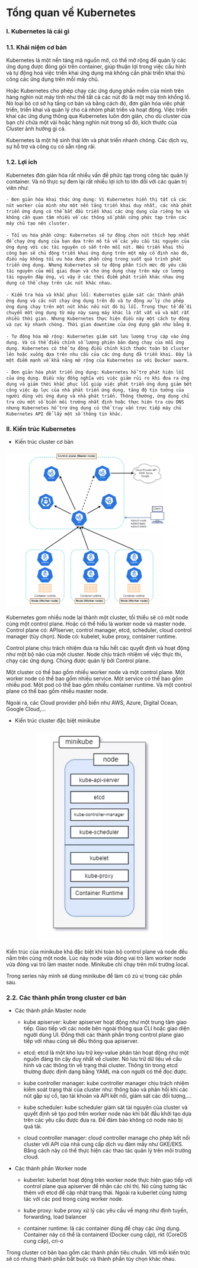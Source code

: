 # Tổng quan về Kubernetes

### I. Kubernetes là cái gì

### 1.1. Khái niệm cơ bản

Kubernetes là một nền tảng mã nguồn mở, có thể mở rộng để quản lý các ứng dụng được đóng gói trên container, giúp thuận lợi trong việc cấu hình và tự động hoá việc triển khai ứng dụng mà không cần phải triển khai thủ công các ứng dụng trên mỗi máy chủ.

Hoặc Kubernetes cho phép chạy các ứng dụng phần mềm của mình trên hàng nghìn nút máy tính như thể tất cả các nút đó là một máy tính khổng lồ. Nó loại bỏ cơ sở hạ tầng cơ bản và bằng cách đó, đơn giản hóa việc phát triển, triển khai và quản lý cho cả nhóm phát triển và hoạt động. Việc triển khai các ứng dụng thông qua Kubernetes luôn đơn giản, cho dù cluster của bạn chỉ chứa một vài hoặc hàng nghìn nút trong số đó, kích thước của Cluster ảnh hưởng gì cả.

Kubernetes là một hệ sinh thái lớn và phát triển nhanh chóng. Các dịch vụ, sự hỗ trợ và công cụ có sẵn rộng rãi.

### 1.2. Lợi ích

Kubernetes đơn giản hóa rất nhiều vấn đề phức tạp trong công tác quản lý container. Và nó thực sự đem lại rất nhiều lợi ích to lớn đối với các quản trị viên như:

    - Đơn giản hóa khai thác ứng dụng: Vì Kubernetes hiển thị tất cả các nút worker của mình như một nền tảng triển khai duy nhất, các nhà phát triển ứng dụng có thể bắt đầu triển khai các ứng dụng của riêng họ và không cần quan tâm nhiều về các thông số phần cứng phức tạp trên các máy chủ tạo nên cluster.

    - Tối ưu hóa phần cứng: Kubernetes sẽ tự động chọn nút thích hợp nhất để chạy ứng dụng của bạn dựa trên mô tả về các yêu cầu tài nguyên của ứng dụng với các tài nguyên có sẵn trên mỗi nút. Nếu triển khai thủ công bạn sẽ chủ động triển khai ứng dụng trên một máy cố định nào đó, điều này không tối ưu hóa được phần cứng trong suốt quá trình phát triển ứng dụng. Nhưng Kubernetes sẽ tự động phân tích mức độ yêu cầu tài nguyên của mỗi giai đoạn và cho ứng dụng chạy trên máy có lượng tài nguyên đáp ứng, vì vậy ở các thời điểm phát triển khác nhau ứng dụng có thể chạy trên các nút khác nhau.

    - Kiểm tra hóa và khắc phục lỗi: Kubernetes giám sát các thành phần ứng dụng và các nút chạy ứng dụng trên đó và tự động xử lý cho phép ứng dụng chạy trên một nút khác nếu nút đó bị lỗi. Trong thực tế để di chuyển một ứng dụng từ máy này sang máy khác là rất vất vả và mất rất nhiều thời gian. Nhưng Kubernetes thực hiện điều này một cách tự động và cực kỳ nhanh chóng. Thời gian downtime của ứng dụng gần như bằng 0.

    - Tự động hóa mở rộng: Kubernetes giám sát lưu lượng truy cập vào ứng dụng. Và có thể điều chỉnh số lượng phiên bản đang chạy của mỗi ứng dụng. Kubernetes có thể tự động điều chỉnh kích thước toàn bộ cluster lên hoặc xuống dựa trên nhu cầu của các ứng dụng đã triển khai. Đây là một điểm mạnh về khả năng mở rộng của Kubernetes so với Docker swarm.

    - Đơn giản hóa phát triển ứng dụng: Kubernetes hỗ trợ phát hiện lỗi của ứng dụng. Điều này đồng nghĩa với việc giảm rủi ro khi đưa ra ứng dụng và giảm thời khắc phục lỗi giúp việc phát triển ứng dụng giảm bớt công việc áp lực của nhà phát triển ứng dụng, tăng độ tin tưởng của người dùng với ứng dụng và nhà phát triển. Thông thường, ứng dụng chỉ tra cứu một số biến môi trường nhất định hoặc thực hiện tra cứu DNS nhưng Kubernetes hỗ trợ ứng dụng có thể truy vấn trực tiếp máy chủ Kubernetes API để lấy một số thông tin khác.

### II. Kiến trúc Kubernetes

- Kiến trúc cluster cơ bản

<h3 align="center"><img src="../Images/1.png"></h3>

Kubernetes gom nhiều node lại thành một cluster, tối thiểu sẽ có một node cùng một control plane. Hoặc có thể hiểu là worker node và master node.
Control plane có: APIserver, control manager, etcd, scheduler, cloud control manager (tùy chọn).
Node có: kubelet, kube proxy, container runtime.

Control plane chịu trách nhiệm đưa ra hầu hết các quyết định và hoạt động như một bộ não của một cluster. Node chịu trách nhiệm về việc thực thi, chạy các ứng dụng. Chúng được quản lý bởi Control plane.

Một cluster có thể bao gồm nhiều worker node và một control plane. Một worker node có thể bao gồm nhiều service. Một service có thể bao gồm nhiều pod. Một pod có thể bao gồm nhiều container runtime. Và một control plane có thể bao gồm nhiều master node.

Ngoài ra, các Cloud provider phổ biến như AWS, Azure, Digital Ocean, Google Cloud,...

- Kiến trúc cluster đặc biệt minikube

<h3 align="center"><img src="../Images/2.png"></h3>

Kiến trúc của minikube khá đặc biệt khi toàn bộ control plane và node đều nằm trên cùng một node. Lúc này node vừa đóng vai trò làm worker node vừa đóng vai trò làm master node. Minikube chỉ chạy trên môi trường local.

Trong series này mình sẽ dùng minikube để làm có zú vị trong các phần sau.

### 2.2. Các thành phần trong cluster cơ bản

- Các thành phần Master node

    - kube apiserver: kuber apiserver hoạt động như một trung tâm giao tiếp. Giao tiếp với các node bên ngoài thông qua CLI hoặc giao diện người dùng UI. Đồng thời các thành phần trong control plane giao tiếp với nhau cũng sẽ đều thông qua apiserver.

    - etcd: etcd là một kho lưu trữ key-value phân tán hoạt động như một nguồn đáng tin cậy duy nhất về cluster. Nó lưu trữ dữ liệu về cấu hình và các thông tin về trạng thái cluster. Thông tin trong etcd thường được định dạng bằng YAML mà con người có thể đọc được.
    
    - kube controller manager: kube controller manager chịu trách nhiệm kiểm soát trạng thái của cluster như: thông báo và phản hồi khi các nút gặp sự cố, tạo tài khoản và API kết nối, giám sát các đối tượng,...
    
    - kube scheduler: kube scheduler giám sát tài nguyên của cluster và quyết định sẽ tạo pod trên worker node nào khi bắt đầu khởi tạo dựa trên các yêu cầu được đưa ra. Để đảm bảo không có node nào bị quá tải.
    
    - cloud controller manager: cloud controller manage cho phép kết nối cluster với API của nhà cung cấp dịch vụ đám mây như GKE/EKS. Bằng cách này có thể thực hiện các thao tác quản lý trên môi trường cloud.

- Các thành phần Worker node

    - kuberlet: kuberlet hoạt động trên worker node thực hiện giao tiếp với control plane qua apiserver để nhận các chỉ thị. Nó cũng tương tác thêm với etcd để cập nhật trạng thái. Ngoài ra kuberlet cũng tương tác với các pod trong cùng worker node.
    
    - kube proxy: kube proxy xử lý các yêu cầu về mạng như định tuyến, forwarding, load balancer
    
    - container runtime: là các container dùng để chạy các ứng dụng. Container này có thể là containerd (Docker cung cấp), rkt (CoreOS cung cấp), cri-o

Trong cluster cơ bản bao gồm các thành phần tiêu chuẩn. Với mỗi kiến trức sẽ có nhưng thành phần bắt buộc và thành phần tùy chọn khác nhau.